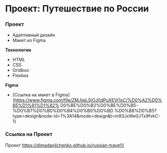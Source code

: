 # Проект: Путешествие по России

### Проект
* Адаптивный дизайн
* Макет из Figma

**Технологии**
* HTML
* CSS
* Gridbox
* Flexbox

**Figma**

* [Ссылка на макет в Figma](https://www.figma.com/file/ZMJlaiLSjOJ0dPuXEVt1sC/%D0%A2%D0%B5%D1%81%D1%82%
D0%BE%D0%B2%D0%BE%D0%B5-%D0%B7%D0%B0%D0%B4%D0%B0%D0%BD
%D0%B8%D0%B5?type=design&node-id=1%3A14&mode=design&t=m93JxWe0JTx9fvkC-1)

### Ссылка на Проект

Проект https://dimadanilchenko.github.io/russian-travel1/